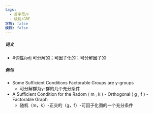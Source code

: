 ```yaml
---
tags:
  - 首字母/F
  - 级别/GRE
掌握: false
模糊: false
---
```

##### 词义
- #词性/adj  可分解的；可因子化的；可分解因子的
##### 例句
- Some Sufficient Conditions Factorable Groups are y-groups
	- 可分解群为y-群的几个充分条件
- A Sufficient Condition for the Radom ( m , k ) - Orthogonal ( g , f ) - Factorable Graph
	- 随机（m，k）-正交的（g，f）-可因子化图的一个充分条件

